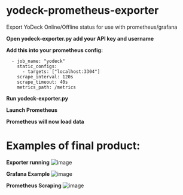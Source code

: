 # yodeck-prometheus-exporter
Export YoDeck Online/Offline status for use with prometheus/grafana


**Open yodeck-exporter.py add your API key and username**



**Add this into your prometheus config:**
```
  - job_name: "yodeck"
    static_configs:
      - targets: ["localhost:3304"]
    scrape_interval: 120s
    scrape_timeout: 40s
    metrics_path: /metrics
```

**Run yodeck-exporter.py**

**Launch Prometheus**

**Prometheus will now load data**


# Examples of final product:

**Exporter running**
![image](https://github.com/saadmh902/yodeck-prometheus-exporter/assets/49423626/3f1b679a-06ee-4827-ae8c-ed79618cde9a)

**Grafana Example**
![image](https://github.com/saadmh902/yodeck-prometheus-exporter/assets/49423626/9bd98f11-7462-49df-9329-0e1361f42b6c)

**Prometheus Scraping**
![image](https://github.com/saadmh902/yodeck-prometheus-exporter/assets/49423626/1a9d1f37-c16b-4284-b81c-d3cd0d4227a1)

